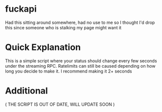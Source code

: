 # fuckapi

Had this sitting around somewhere, had no use to me so I thought I'd drop this since someone who is stalking my page might want it 

# Quick Explanation

This is a simple script where your status should change every few seconds under the streaming RPC. Ratelimits can still be caused depending on how long you decide to make it. I recommend making it 2+ seconds

# Additional

( THE SCRIPT IS OUT OF DATE, WILL UPDATE SOON )
